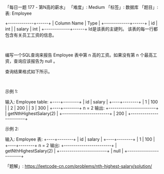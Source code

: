 「每日一题 177 - 第N高的薪水」
「难度」: Medium
「标签」: 数据库
「题目」: 表: Employee

+-------------+------+
| Column Name | Type |
+-------------+------+
| id          | int  |
| salary      | int  |
+-------------+------+
Id是该表的主键列。
该表的每一行都包含有关员工工资的信息。


 

编写一个SQL查询来报告 Employee 表中第 n 高的工资。如果没有第 n 个最高工资，查询应该报告为 null 。

查询结果格式如下所示。

 

示例 1:

输入: 
Employee table:
+----+--------+
| id | salary |
+----+--------+
| 1  | 100    |
| 2  | 200    |
| 3  | 300    |
+----+--------+
n = 2
输出: 
+------------------------+
| getNthHighestSalary(2) |
+------------------------+
| 200                    |
+------------------------+


示例 2:

输入: 
Employee 表:
+----+--------+
| id | salary |
+----+--------+
| 1  | 100    |
+----+--------+
n = 2
输出: 
+------------------------+
| getNthHighestSalary(2) |
+------------------------+
| null                   |
+------------------------+


「题解」: https://leetcode-cn.com/problems/nth-highest-salary/solution/